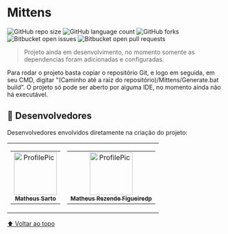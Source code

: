 # Mittens

![GitHub repo size](https://img.shields.io/github/repo-size/MatheusSarto/Mittens)
![GitHub language count](https://img.shields.io/github/languages/count/MatheusSarto/Mittens)
![GitHub forks](https://img.shields.io/github/forks/MatheusSarto/Mittens?style=social)
![Bitbucket open issues](https://img.shields.io/bitbucket/issues/MatheusSarto/Mittens)
![Bitbucket open pull requests](https://img.shields.io/bitbucket/pr-raw/MatheusSarto/Mittens)

> Projeto ainda em desenvolvimento, no momento somente as dependencias foram adicionadas e configuradas.

Para rodar o projeto basta copiar o repositório Git, e logo em seguida, em seu CMD, digitar "(Caminho até a raiz do repositório)/Mittens/Generate.bat build". O projeto só pode ser aberto por alguma IDE, no momento ainda não há executável.

## 🤝 Desenvolvedores 

Desenvolvedores envolvidos diretamente na criação do projeto:

<table border="0" cellspacing="0" cellpadding="0">
 <tr>
 <td>
  <table>
    <tr>
      <td align="center">
        <a href="https://github.com/MatheusSarto" target="_blank">
          <img src="https://github.com/MatheusSarto.png" width="100px;" alt="ProfilePic"/><br>
          <sub>
            <b>Matheus Sarto</b>
          </sub>
        </a>
      </td>
    </tr>
  </table>
</td>
 <td>
  <table>
    <tr>
      <td align="center">
        <a href="https://github.com/AshnOne" target="_blank">
          <img src="https://github.com/AshnOne.png" width="100px;" alt="ProfilePic"/><br>
          <sub>
            <b>Matheus Rezende Figueiredp</b>
          </sub>
        </a>
      </td>
    </tr>
  </table>
 </td>
 </tr>
</table>

[⬆ Voltar ao topo](#Mittens)<br>
